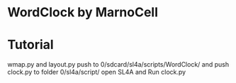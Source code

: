 # WordClock by MarnoCell
# Tutorial

wmap.py and layout.py push to 0/sdcard/sl4a/scripts/WordClock/ and push clock.py to folder 0/sl4a/script/ open SL4A and Run clock.py

